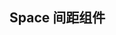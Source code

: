 <script setup>
import demo1 from './demo1.vue'
import preview from '@/components/preview.vue'

</script>

## Space 间距组件
<demo1 />
<preview comp-name="space" demo-name="demo1" />